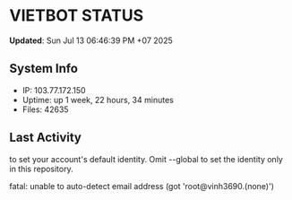 # VIETBOT STATUS
**Updated**: Sun Jul 13 06:46:39 PM +07 2025

## System Info
- IP: 103.77.172.150
- Uptime: up 1 week, 22 hours, 34 minutes
- Files: 42635

## Last Activity

to set your account's default identity.
Omit --global to set the identity only in this repository.

fatal: unable to auto-detect email address (got 'root@vinh3690.(none)')
